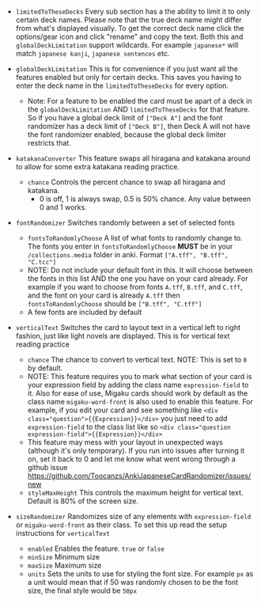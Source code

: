 
* `limitedToTheseDecks` Every sub section has a the ability to limit it to only certain deck names. Please note that the true deck name might differ from what's displayed visually. To get the correct deck name click the options/gear icon and click "rename" and copy the text. Both this and `globalDeckLimitation` support wildcards. For example `japanese*` will match `japanese kanji`,  `japanese sentences` etc.
* `globalDeckLimitation` This is for convenience if you just want all the features enabled but only for certain decks. This saves you having to enter the deck name in the `limitedToTheseDecks` for every option. 
    * Note: For a feature to be enabled the card must be apart of a deck in the `globalDeckLimitation` AND `limitedToTheseDecks` for that feature.  So if you have a global deck limit of `["Deck A"]` and the font randomizer has a deck limit of `["Deck B"]`, then Deck A will not have the font randomizer enabled, because the global deck limiter restricts that.

* `katakanaConverter`  This feature swaps all hiragana and katakana around to allow for some extra katakana reading practice.
    *  `chance` Controls the percent chance to swap all hiragana and katakana. 
        * 0 is off, 1 is always swap, 0.5 is 50% chance. Any value between 0 and 1 works.
* `fontRandomizer` Switches randomly between a set of selected fonts
     * `fontsToRandomlyChoose` A list of what fonts to randomly change to. The fonts you enter in `fontsToRandomlyChoose`  **MUST** be in your `/collections.media` folder in anki. Format `["A.tff", "B.tff", "C.tcc"]`
     * NOTE: Do not include your default font in this. It will choose between the fonts in this list AND the one you have on your card already. For example if you want to choose from fonts `A.tff`, `B.tff`, and `C.tff`, and the font on your card is already `A.tff` then `fontsToRandomlyChoose` should be `["B.tff", "C.tff"]`
    * A few fonts are included by default
 
 * `verticalText` Switches the card to layout text in a vertical left to right fashion, just like light novels are displayed. This is for vertical text reading practice
    * `chance` The chance to convert to vertical text. NOTE: This is set to `0` by default.
    * NOTE: This feature requires you to mark what section of your card is your expression field by adding the class name `expression-field` to it. Also for ease of use, Migaku cards should work by default as the class name `migaku-word-front` is also used to enable this feature. For example, if you edit your card and see something like `<div class="question">{{Expression}}</div>` you just need to add `expression-field` to the class list like so `<div class="question expression-field">{{Expression}}</div>`
    * This feature may mess with your layout in unexpected ways (although it's only temporary). If you run into issues after turning it on, set it back to 0 and let me know what went wrong through a github issue https://github.com/Toocanzs/AnkiJapaneseCardRandomizer/issues/new
    * `styleMaxHeight` This controls the maximum height for vertical text. Default is 80% of the screen size.

* `sizeRandomizer` Randomizes size of any elements with `expression-field` or `migaku-word-front` as their class. To set this up read the setup instructions for `verticalText`
    * `enabled` Enables the feature. `true` or `false`
    * `minSize` Minimum size
    * `maxSize` Maximum size
    * `units` Sets the units to use for styling the font size. For example `px` as a unit would mean that if 50 was randomly chosen to be the font size, the final style would be `50px`


